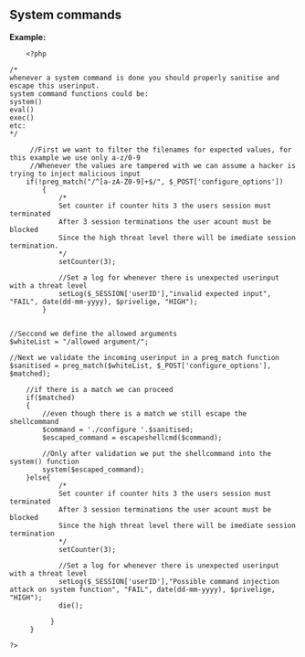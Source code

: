 
System commands
-------

**Example:**



    	<?php

	/*
	whenever a system command is done you should properly sanitise and escape this userinput.
	system command functions could be:
	system()
	eval()
	exec()
	etc:
	*/

		 //First we want to filter the filenames for expected values, for this example we use only a-z/0-9
		 //Whenever the values are tampered with we can assume a hacker is trying to inject malicious input
		if(!preg_match("/^[a-zA-Z0-9]+$/", $_POST['configure_options'])
			{
				/*
				Set counter if counter hits 3 the users session must terminated
				After 3 session terminations the user acount must be blocked
				Since the high threat level there will be imediate session termination.
				*/
				setCounter(3);
		
				//Set a log for whenever there is unexpected userinput with a threat level
				setLog($_SESSION['userID'],"invalid expected input", "FAIL", date(dd-mm-yyyy), $privelige, "HIGH");
			}
 

	//Seccond we define the allowed arguments
	$whiteList = "/allowed argument/";

	//Next we validate the incoming userinput in a preg_match function
	$sanitised = preg_match($whiteList, $_POST['configure_options'], $matched);

		//if there is a match we can proceed 
		if($matched)
		{
			//even though there is a match we still escape the shellcommand
			$command = './configure '.$sanitised;
			$escaped_command = escapeshellcmd($command); 
	
			//Only after validation we put the shellcommand into the system() function
			system($escaped_command); 
		}else{		
				/*
				Set counter if counter hits 3 the users session must terminated
				After 3 session terminations the user acount must be blocked
				Since the high threat level there will be imediate session termination
				*/
				setCounter(3);
		
				//Set a log for whenever there is unexpected userinput with a threat level
				setLog($_SESSION['userID'],"Possible command injection attack on system function", "FAIL", date(dd-mm-yyyy), $privelige, "HIGH");        
				die(); 
		
			  }
		 }

	?>


	